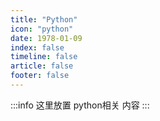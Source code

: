 ```yaml
---
title: "Python"
icon: "python"
date: 1978-01-09
index: false
timeline: false
article: false
footer: false
---
```

:::info
这里放置 python相关 内容
:::


<AutoCatalog />